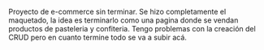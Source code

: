 Proyecto de e-commerce sin terminar. Se hizo completamente el maquetado, la idea es terminarlo como una pagina donde se vendan productos de pasteleria y confiteria.
Tengo problemas con la creación del CRUD pero en cuanto termine todo se va a subir acá.
